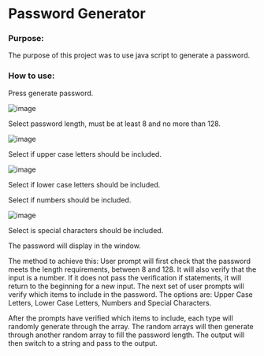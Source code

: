 # Password Generator

### Purpose:
The purpose of this project was to use java script to generate a password.

### How to use:
Press generate password.

 ![image](https://user-images.githubusercontent.com/105831699/173973075-8baeff11-968d-4a33-bc79-3b2f7cc34132.png)

Select password length, must be at least 8 and no more than 128.

![image](https://user-images.githubusercontent.com/105831699/173973303-cb0ba78d-03f4-4b7c-b07e-9afc1e7441cc.png)

Select if upper case letters should be included.
 
 ![image](https://user-images.githubusercontent.com/105831699/173973361-e2780dc7-e721-4a26-b63b-bcb760e1ee99.png)

Select if lower case letters should be included.
 
Select if numbers should be included.

![image](https://user-images.githubusercontent.com/105831699/173973453-4705c049-b797-4e9c-b731-8610cf42f4c6.png)
 
Select is special characters should be included.
 
The password will display in the window.
 

The method to achieve this:
User prompt will first check that the password meets the length requirements, between 8 and 128. It will also verify that the input is a number. If it does not pass the verification if statements, it will return to the beginning for a new input.
The next set of user prompts will verify which items to include in the password.
The options are: Upper Case Letters, Lower Case Letters, Numbers and Special Characters. 

After the prompts have verified which items to include, each type will randomly generate through the array. The random arrays will then generate through another random array to fill the password length.
The output will then switch to a string and pass to the output.

